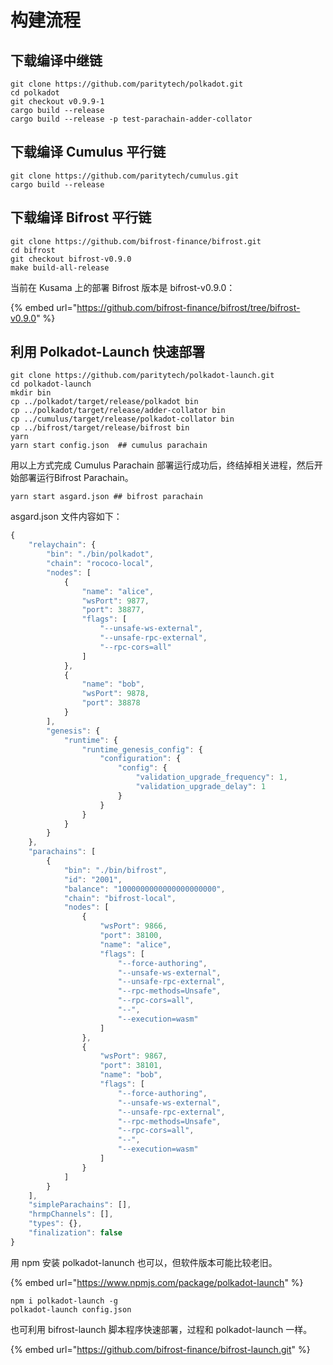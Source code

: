 # 构建流程

## 下载编译中继链

```
git clone https://github.com/paritytech/polkadot.git
cd polkadot
git checkout v0.9.9-1
cargo build --release
cargo build --release -p test-parachain-adder-collator
```

下载编译 Cumulus  平行链
-----------------

```
git clone https://github.com/paritytech/cumulus.git 
cargo build --release
```

下载编译 Bifrost 平行链
----------------

```
git clone https://github.com/bifrost-finance/bifrost.git
cd bifrost
git checkout bifrost-v0.9.0
make build-all-release
```

当前在 Kusama 上的部署 Bifrost 版本是 bifrost-v0.9.0：

{% embed url="https://github.com/bifrost-finance/bifrost/tree/bifrost-v0.9.0" %}

## 利用  Polkadot-Launch  快速部署

```
git clone https://github.com/paritytech/polkadot-launch.git 
cd polkadot-launch 
mkdir bin 
cp ../polkadot/target/release/polkadot bin 
cp ../polkadot/target/release/adder-collator bin 
cp ../cumulus/target/release/polkadot-collator bin 
cp ../bifrost/target/release/bifrost bin
yarn 
yarn start config.json  ## cumulus parachain
```

用以上方式完成 Cumulus Parachain 部署运行成功后，终结掉相关进程，然后开始部署运行Bifrost Parachain。

```
yarn start asgard.json ## bifrost parachain
```

asgard.json 文件内容如下：

```javascript
{
    "relaychain": {
        "bin": "./bin/polkadot",
        "chain": "rococo-local",
        "nodes": [
            {
                "name": "alice",
                "wsPort": 9877,
                "port": 38877,
                "flags": [
                    "--unsafe-ws-external",
                    "--unsafe-rpc-external",
                    "--rpc-cors=all"
                ]
            },
            {
                "name": "bob",
                "wsPort": 9878,
                "port": 38878
            }
        ],
        "genesis": {
            "runtime": {
                "runtime_genesis_config": {
                    "configuration": {
                        "config": {
                            "validation_upgrade_frequency": 1,
                            "validation_upgrade_delay": 1
                        }
                    }
                }
            }
        }
    },
    "parachains": [
        {
            "bin": "./bin/bifrost",
            "id": "2001",
            "balance": "1000000000000000000000",
            "chain": "bifrost-local",
            "nodes": [
                {
                    "wsPort": 9866,
                    "port": 38100,
                    "name": "alice",
                    "flags": [
                        "--force-authoring",
                        "--unsafe-ws-external",
                        "--unsafe-rpc-external",
                        "--rpc-methods=Unsafe",
                        "--rpc-cors=all",
                        "--",
                        "--execution=wasm"
                    ]
                },
                {
                    "wsPort": 9867,
                    "port": 38101,
                    "name": "bob",
                    "flags": [
                        "--force-authoring",
                        "--unsafe-ws-external",
                        "--unsafe-rpc-external",
                        "--rpc-methods=Unsafe",
                        "--rpc-cors=all",
                        "--",
                        "--execution=wasm"
                    ]
                }
            ]
        }
    ],
    "simpleParachains": [],
    "hrmpChannels": [],
    "types": {},
    "finalization": false
}
```

用 npm 安装 polkadot-lanunch 也可以，但软件版本可能比较老旧。

{% embed url="https://www.npmjs.com/package/polkadot-launch" %}

```
npm i polkadot-launch -g 
polkadot-launch config.json
```

也可利用 bifrost-launch 脚本程序快速部署，过程和 polkadot-launch 一样。&#x20;

{% embed url="https://github.com/bifrost-finance/bifrost-launch.git" %}



